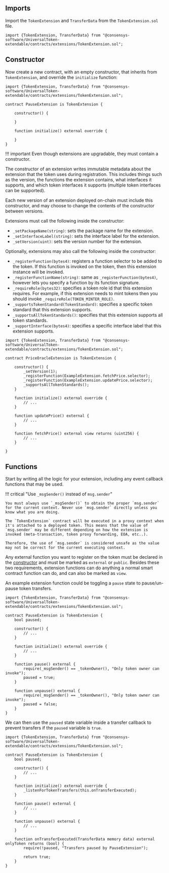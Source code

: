 ## Imports

Import the `TokenExtension` and `TransferData` from the `TokenExtension.sol` file.

```solidity
import {TokenExtension, TransferData} from "@consensys-software/UniversalToken-extendable/contracts/extensions/TokenExtension.sol";
```

## Constructor

Now create a new contract, with an empty constructor, that inherits from `TokenExtension`, and override the `initialize` function:

```solidity
import {TokenExtension, TransferData} from "@consensys-software/UniversalToken-extendable/contracts/extensions/TokenExtension.sol";

contract PauseExtension is TokenExtension {

    constructor() {

    }

    function initialize() external override {

    }
}
```

!!! important
    Even though extensions are upgradable, they must contain a constructor. 

The constructor of an extension writes immutable metadata about the extension that the token uses during registration. This includes things such as the version, the functions the extension contains, what interfaces it supports, and which token interfaces it supports (multiple token interfaces can be supported). 

Each new version of an extension deployed on-chain must include this constructor, and may choose to change the contents of the constructor between versions. 

Extensions must call the following inside the constructor:

* `_setPackageName(string)`: sets the package name for the extension.
* `_setInterfaceLabel(string)`: sets the interface label for the extension.
* `_setVersion(uint)`: sets the version number for the extension.

Optionally, extensions may also call the following inside the constructor:

* `_registerFunction(bytes4)`: registers a function selector to be added to the token. If this function is invoked on the token, then this extension instance will be invoked.
* `_registerFunctionName(string)`: same as `_registerFunction(bytes4)`, however lets you specify a function by its function signature.
* `_requireRole(bytes32)`: specifies a token role id that this extension requires. For example, if this extension needs to mint tokens then you should invoke `_requireRole(TOKEN_MINTER_ROLE)`.
* `_supportsTokenStandard(TokenStandard)`: specifies a specific token standard that this extension supports.
* `_supportsAllTokenStandards()`: specifies that this extension supports all token standards.
* `_supportInterface(bytes4)`: specifies a specific interface label that this extension supports.

```solidity
import {TokenExtension, TransferData} from "@consensys-software/UniversalToken-extendable/contracts/extensions/TokenExtension.sol";

contract PriceOracleExtension is TokenExtension {

    constructor() {
        _setVersion(1);
        _registerFunction(ExampleExtension.fetchPrice.selector);
        _registerFunction(ExampleExtension.updatePrice.selector);
        _supportsAllTokenStandards();
    }

    function initialize() external override {
        // ...
    }
        
    function updatePrice() external {
        // ...
    }
    
    function fetchPrice() external view returns (uint256) {
        // ...
    }

}
```


## Functions

Start by writing all the logic for your extension, including any event callback functions that may be used. 

!!! critical "Use `_msgSender()` instead of `msg.sender`"

    You must always use `_msgSender()` to obtain the proper `msg.sender` for the current context. Never use `msg.sender` directly unless you know what you are doing.
    
    The `TokenExtension` contract will be executed in a proxy context when it's attached to a deployed token. This means that the value of `msg.sender` may be different depending on how the extension is invoked (meta-transaction, token proxy forwarding, EOA, etc..). 

    Therefore, the use of `msg.sender` is considered unsafe as the value may not be correct for the current executing context.     

Any external function you want to register on the token must be declared in the [constructor](#constructor) and must be marked as `external` or `public`. Besides these two requirements, extension functions can do anything a normal smart contract function can do, and can also be marked as `view`. 

An example extension function could be toggling a `pause` state to pause/un-pause token transfers.

```solidity
import {TokenExtension, TransferData} from "@consensys-software/UniversalToken-extendable/contracts/extensions/TokenExtension.sol";

contract PauseExtension is TokenExtension {
    bool paused;

    constructor() {
        // ...
    }

    function initialize() external override {
        // ...
    }
        
    function pause() external {
        require(_msgSender() == _tokenOwner(), "Only token owner can invoke");
        paused = true;
    }
    
    function unpause() external {
        require(_msgSender() == _tokenOwner(), "Only token owner can invoke");
        paused = false;
    }
}
```

We can then use the `paused` state variable inside a transfer callback to prevent transfers if the `paused` variable is `true`.

```solidity
import {TokenExtension, TransferData} from "@consensys-software/UniversalToken-extendable/contracts/extensions/TokenExtension.sol";

contract PauseExtension is TokenExtension {
    bool paused;

    constructor() {
        // ...
    }

    function initialize() external override {
        _listenForTokenTransfers(this.onTransferExecuted);
    }
        
    function pause() external {
        // ...
    }
    
    function unpause() external {
        // ...
    }
        
    function onTransferExecuted(TransferData memory data) external onlyToken returns (bool) {
        require(!paused, "Transfers paused by PauseExtension");

        return true;
    }
}
```





